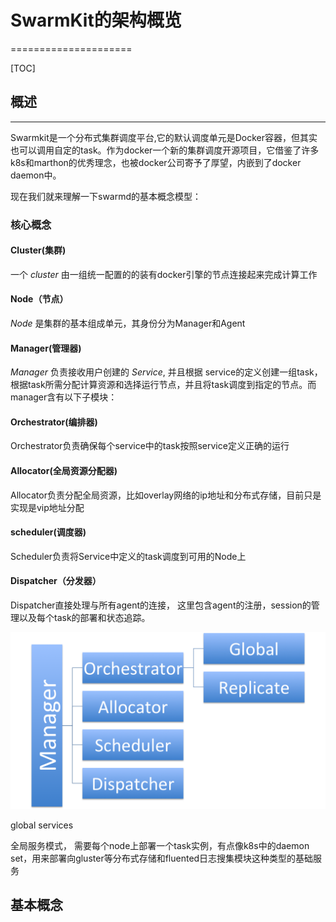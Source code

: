 # SwarmKit的架构概览
=====================

[TOC]

## 概述
-------------
Swarmkit是一个分布式集群调度平台,它的默认调度单元是Docker容器，但其实也可以调用自定的task。作为docker一个新的集群调度开源项目，它借鉴了许多k8s和marthon的优秀理念，也被docker公司寄予了厚望，内嵌到了docker daemon中。

现在我们就来理解一下swarmd的基本概念模型：

### 核心概念

#### Cluster(集群)

一个 _cluster_ 由一组统一配置的的装有docker引擎的节点连接起来完成计算工作

#### Node（节点）

_Node_ 是集群的基本组成单元，其身份分为Manager和Agent

#### Manager(管理器)

_Manager_ 负责接收用户创建的 _Service_, 并且根据 service的定义创建一组task，根据task所需分配计算资源和选择运行节点，并且将task调度到指定的节点。而manager含有以下子模块：

#### Orchestrator(编排器)

Orchestrator负责确保每个service中的task按照service定义正确的运行

#### Allocator(全局资源分配器)

Allocator负责分配全局资源，比如overlay网络的ip地址和分布式存储，目前只是实现是vip地址分配

#### scheduler(调度器)

Scheduler负责将Service中定义的task调度到可用的Node上

#### Dispatcher（分发器）

Dispatcher直接处理与所有agent的连接， 这里包含agent的注册，session的管理以及每个task的部署和状态追踪。

![](manager.png)


global services

全局服务模式， 需要每个node上部署一个task实例，有点像k8s中的daemon set，用来部署向gluster等分布式存储和fluented日志搜集模块这种类型的基础服务


基本概念
-------------